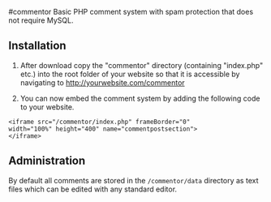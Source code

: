 #commentor
Basic PHP comment system with spam protection that does not require MySQL.

## Installation
1. After download copy the "commentor" directory (containing "index.php" etc.) into the root folder of your website so that it is accessible by navigating to http://yourwebsite.com/commentor

2. You can now embed the comment system by adding the following code to your website.
```
<iframe src="/commentor/index.php" frameBorder="0"
width="100%" height="400" name="commentpostsection">
</iframe>
```

## Administration
By default all comments are stored in the `/commentor/data` directory as text files which can be edited with any standard editor.


